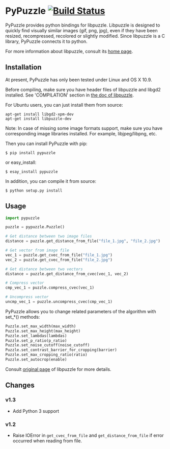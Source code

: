 # PyPuzzle [![Build Status](https://travis-ci.org/ArchangelSDY/PyPuzzle.svg?branch=master)](https://travis-ci.org/ArchangelSDY/PyPuzzle)

PyPuzzle provides python bindings for libpuzzle. Libpuzzle is designed to quickly find visually similar images (gif, png, jpg), even if they have been resized, recompressed, recolored or slightly modified. Since libpuzzle is a C library, PyPuzzle connects it to python.

For more information about libpuzzle, consult its [home page](http://libpuzzle.pureftpd.org).

## Installation

At present, PyPuzzle has only been tested under Linux and OS X 10.9.

Before compiling, make sure you have header files of libpuzzle and libgd2 installed. See 'COMPILATION' section in [the doc of libpuzzle](http://download.pureftpd.org/pub/pure-ftpd/misc/libpuzzle/doc/README).

For Ubuntu users, you can just install them from source:

	apt-get install libgd2-xpm-dev
	apt-get install libpuzzle-dev

Note: In case of missing some image formats support, make sure you have corresponding image libraries installed.
For example, libjpeg/libpng, etc.

Then you can install PyPuzzle with pip:

```shell
$ pip install pypuzzle
```

or easy_install:

```shell
$ esay_install pypuzzle
```

In addition, you can compile it from source:

```shell
$ python setup.py install
```

## Usage

```python
import pypuzzle

puzzle = pypuzzle.Puzzle()

# Get distance between two image files
distance = puzzle.get_distance_from_file("file_1.jpg", "file_2.jpg")

# Get vector from image file
vec_1 = puzzle.get_cvec_from_file("file_1.jpg")
vec_2 = puzzle.get_cvec_from_file("file_2.jpg")

# Get distance between two vectors
distance = puzzle.get_distance_from_cvec(vec_1, vec_2)

# Compress vector
cmp_vec_1 = puzzle.compress_cvec(vec_1)

# Uncompress vector
uncmp_vec_1 = puzzle.uncompress_cvec(cmp_vec_1)
```

PyPuzzle allows you to change related parameters of the algorithm with set_*() methods:

```python
Puzzle.set_max_width(max_width)
Puzzle.set_max_height(max_height)
Puzzle.set_lambdas(lambdas)
Puzzle.set_p_ratio(p_ratio)
Puzzle.set_noise_cutoff(noise_cutoff)
Puzzle.set_contrast_barrier_for_cropping(barrier)
Puzzle.set_max_cropping_ratio(ratio)
Puzzle.set_autocrop(enable)
```

Consult [original page](http://download.pureftpd.org/pub/pure-ftpd/misc/libpuzzle/doc/man3/puzzle_set.3.html) of libpuzzle for more details.

## Changes

### v1.3

* Add Python 3 support

### v1.2

* Raise IOError in `get_cvec_from_file` and `get_distance_from_file` if error
occurred when reading from file.
